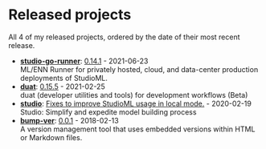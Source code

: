 # Released projects

All <!-- release_count starts -->4<!-- release_count ends --> of my released projects, ordered by the date of their most recent release.

<!-- recent_releases starts -->
* **[studio-go-runner](https://github.com/leaf-ai/studio-go-runner)**: [0.14.1](https://github.com/leaf-ai/studio-go-runner/releases/tag/0.14.1) - 2021-06-23
<br>ML/ENN Runner for privately hosted, cloud, and data-center production deployments of StudioML.
* **[duat](https://github.com/karlmutch/duat)**: [0.15.5](https://github.com/karlmutch/duat/releases/tag/0.15.5) - 2021-02-25
<br>duat (developer utilities and tools) for development workflows  (Beta)
* **[studio](https://github.com/studioml/studio)**: [Fixes to improve StudioML usage in local mode.](https://github.com/studioml/studio/releases/tag/0.0.15) - 2020-02-19
<br>Studio: Simplify and expedite model building process
* **[bump-ver](https://github.com/karlmutch/bump-ver)**: [0.0.1](https://github.com/karlmutch/bump-ver/releases/tag/0.0.1) - 2018-02-13
<br>A version management tool that uses embedded versions within HTML or Markdown files.
<!-- recent_releases ends -->
